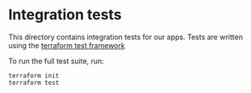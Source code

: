 # Integration tests

This directory contains integration tests for our apps. Tests are written using the [terraform test framework](https://developer.hashicorp.com/terraform/language/tests)

To run the full test suite, run:

```
terraform init
terraform test
```
